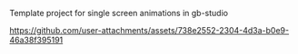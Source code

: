 Template project for single screen animations in gb-studio

https://github.com/user-attachments/assets/738e2552-2304-4d3a-b0e9-46a38f395191
